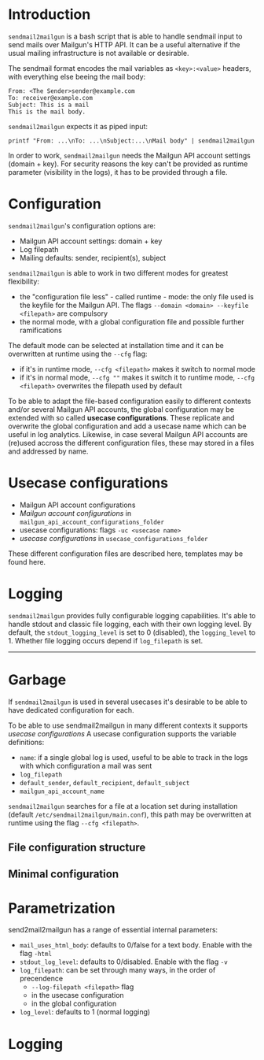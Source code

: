 # Introduction
`sendmail2mailgun` is a bash script that is able to handle sendmail input to send mails over Mailgun's HTTP API. It can be a useful 
alternative if the usual mailing infrastructure is not available or desirable. 

The sendmail format encodes the mail variables as `<key>:<value>` headers, with everything else beeing the mail body: 
```
From: <The Sender>sender@example.com
To: receiver@example.com
Subject: This is a mail
This is the mail body.
```  
`sendmail2mailgun` expects it as piped input:
```
printf "From: ...\nTo: ...\nSubject:...\nMail body" | sendmail2mailgun
```
In order to work, `sendmail2mailgun` needs the Mailgun API account settings (domain + key). For security reasons the key can't 
be provided as runtime parameter (visibility in the logs), it has to be provided through a file. 

# Configuration
`sendmail2mailgun`'s configuration options are:
- Mailgun API account settings: domain + key
- Log filepath
- Mailing defaults: sender, recipient(s), subject

`sendmail2mailgun` is able to work in two different modes for greatest flexibility:
- the "configuration file less" - called runtime - mode: the only file used is the keyfile for the Mailgun API. The flags 
  `--domain <domain> --keyfile <filepath>` are compulsory
- the normal mode, with a global configuration file and possible further ramifications

The default mode can be selected at installation time and it can be overwritten at runtime using the `--cfg` flag:
- if it's in runtime mode, `--cfg <filepath>` makes it switch to normal mode
- if it's in normal mode, `--cfg ""` makes it switch it to runtime mode, `--cfg <filepath>` overwrites the filepath used by default

To be able to adapt the file-based configuration easily to different contexts and/or several Mailgun API accounts, the global 
configuration may be extended with so called **usecase configurations**. These replicate and overwrite the global configuration and
add a usecase name which can be useful in log analytics. Likewise, in case several Mailgun API accounts are (re)used accross the different 
configuration files, these may stored in a files and addressed by name.

# Usecase configurations
- Mailgun API account configurations
- *Mailgun account configurations* in `mailgun_api_account_configurations_folder`
- usecase configurations: flags `-uc <usecase name>`
- *usecase configurations*  in `usecase_configurations_folder`

These different configuration files are described here, templates may be found here.

# Logging
`sendmail2mailgun` provides fully configurable logging capabilities. It's able to handle stdout and classic file logging, each with 
their own logging level.
By default, the `stdout_logging_level` is set to 0 (disabled), the `logging_level` to 1. Whether file logging occurs depend if
`log_filepath` is set.

----------------------------
# Garbage

If `sendmail2mailgun` is used in several usecases it's desirable to be able to have dedicated configuration for each.

To be able to use sendmail2mailgun in many different contexts it supports *usecase configurations* 
A usecase configuration
supports the variable definitions:
- `name`: if a single global log is used, useful to be able to track in the logs with which configuration a mail was sent
- `log_filepath`
- `default_sender`, `default_recipient`, `default_subject`
- `mailgun_api_account_name`

`sendmail2mailgun` searches for a file at a location set during installation
(default `/etc/sendmail2mailgun/main.conf`), this path may be overwritten at runtime using the flag `--cfg <filepath>`.
## File configuration structure


## Minimal configuration

# Parametrization
send2mail2mailgun has a range of essential internal parameters:
- `mail_uses_html_body`: defaults to 0/false for a text body. Enable with the flag `-html`
- `stdout_log_level`: defaults to 0/disabled. Enable with the flag `-v`
- `log_filepath`: can be set through many ways, in the order of precendence
	+ `--log-filepath <filepath>` flag
	+ in the usecase configuration
	+ in the global configuration
- `log_level`: defaults to 1 (normal logging)

# Logging

